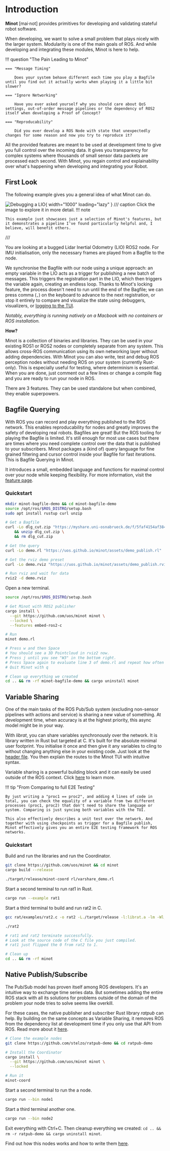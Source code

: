 # Introduction

**Minot** [mai·not] provides primitives for developing and validating stateful robot software.

When developing, we want to solve a small problem that plays nicely with the larger system. Modularity is one of the main goals of ROS. And while developing and integrating these modules, Minot is here to help.

!!! question "The Pain Leading to Minot"

    === "Message Timing"

        Does your system behave different each time you play a Bagfile until you find out it actually works when playing it a little bit slower?

    === "Ignore Networking"

        Have you ever asked yourself why you should care about QoS settings, out-of-order message pipelines or the dependency of ROS2 itself when developing a Proof of Concept?

    === "Reproducability"

        Did you ever develop a ROS Node with state that unexpectedly changes for some reason and now you try to reproduce it?

All the provided features are meant to be used at development time to give you full control over the incoming data. It gives you transparency for complex systems where thousands of small sensor data packets are processed each second. With Minot, you regain control and explainability over what's happening when developing and integrating your Robot.

## First Look

The following example gives you a general idea of what Minot can do.

![Debugging a LIO](./assets/lio_example.jpg){ width="1000" loading="lazy" }
/// caption
Click the image to explore it in more detail.
!!! note
        
    This example just showcases just a selection of Minot's features, but it demonstrates a pipeline I've found particularly helpful and, I believe, will benefit others.
///

You are looking at a bugged Lidar Inertial Odometry (LIO) ROS2 node. For IMU initialisation, only the necessary frames are played from a Bagfile to the node. 

We synchronise the Bagfile with our node using a unique approach: an empty variable in the LIO acts as a trigger for publishing a new batch of messages. This triggers the registration part in the LIO, which then triggers the variable again, creating an endless loop. Thanks to Minot's locking feature, the process doesn't need to run until the end of the Bagfile; we can press comma (`,`) on the keyboard to advance to the next registration, or stop it entirely to compare and visualize the state using debuggers, visualizers, or [logging to the TUI](./tui.md#variable-sharing-log-and-compare).

*Notably, everything is running natively on a Macbook with no containers or ROS installation.*



**How?**

Minot is a collection of binaries and libraries. They can be used in your existing ROS1 or ROS2 nodes or completely separate from any system. This allows cross-ROS communication using its own networking layer without adding dependencies. With Minot you can also write, test and debug ROS perception nodes without needing ROS on your system (currently Rust-only). This is especially useful for testing, where determinism is essential. When you are done, just comment out a few lines or change a compile flag and you are ready to run your node in ROS.

There are 3 features. They can be used standalone but when combined, they enable superpowers.

## Bagfile Querying

With ROS you can record and play everything published to the ROS network. This enables reproducability for nodes and greatly improves the safety of developing real robots. Bagfiles are great! But the ROS tooling for playing the Bagfile is limited. It's still enough for most use cases but there are times where you need complete control over the data that is published to your subscribers. Minot packages a (kind of) query language for fine grained filtering and cursor control inside your Bagfile for fast iterations. This is Bagfile Querying in Minot.

It introduces a small, embedded language and functions for maximal control over your node while keeping flexibility. For more information, visit the [feature page](bagquery.md).


### Quickstart
~~~ bash title="Setup"
mkdir minot-bagfile-demo && cd minot-bagfile-demo
source /opt/ros/$ROS_DISTRO/setup.bash
sudo apt install rustup curl unzip

# Get a Bagfile
curl -Lo dlg_cut.zip "https://myshare.uni-osnabrueck.de/f/5faf4154af384854ab94?dl=1" \
    && unzip dlg_cut.zip \
    && rm dlg_cut.zip

# Get the query
curl -Lo demo.rl "https://uos.github.io/minot/assets/demo_publish.rl"

# Get the rviz demo preset
curl -Lo demo.rviz "https://uos.github.io/minot/assets/demo_publish.rviz"

# Run rviz and wait for data
rviz2 -d demo.rviz
~~~

Open a new terminal.
~~~ bash hl_lines="10" title="Install and Run Minot TUI"
source /opt/ros/$ROS_DISTRO/setup.bash

# Get Minot with ROS2 publisher
cargo install \
  --git https://github.com/uos/minot minot \
  --locked \
  --features embed-ros2-c

# Run
minot demo.rl

# Press w and then Space
# You should see a 3D Pointcloud in rviz2 now.
# Press j until you see "W3" in the bottom right.
# Press Space again to evaluate line 3 of demo.rl and repeat how often you like.
# Quit Minot with q

# Clean up everything we created
cd .. && rm -rf minot-bagfile-demo && cargo uninstall minot
~~~

## Variable Sharing

One of the main tasks of the ROS Pub/Sub system (excluding non-sensor pipelines with actions and service) is sharing a new value of something. At development time, when accuracy is at the highest priority, this async model might be in your way.

With *librat*, you can share variables synchronously over the network. It is library written in Rust but targeted at C. It's built for the absolute minimal user footprint. You initialise it once and then give it any variables to cling to without changing anything else in your existing code. Just look at the [header file](https://github.com/uos/minot/blob/main/rat/rat.h). You then explain the routes to the Minot TUI with intuitive syntax.

Variable sharing is a powerful building block and it can easily be used outside of the ROS context. Click [here](varshare.md) to learn more.

!!! tip "From Comparing to full E2E Testing"

    By just writing a "proc1 == proc2", and adding 4 lines of code in total, you can check the equality of a variable from two different processes (proc1, proc2) that don't need to share the language or system. Comparing is just syncing both variables with the TUI.

    This also effectively describes a unit test over the network. And together with using checkpoints as trigger for a Bagfile publish, Minot effectively gives you an entire E2E testing framework for ROS networks.

### Quickstart

Build and run the libraries and run the Coordinator.

~~~bash
git clone https://github.com/uos/minot && cd minot
cargo build --release

./target/release/minot-coord rl/varshare_demo.rl
~~~

Start a second terminal to run rat1 in Rust.
~~~bash
cargo run --example rat1
~~~

Start a third terminal to build and run rat2 in C.

~~~bash
gcc rat/examples/rat2.c -o rat2 -L./target/release -l:librat.a -lm -Wl,-z,noexecstack

./rat2

# rat1 and rat2 terminate successfully.
# Look at the source code of the C file you just compiled.
# rat1 just flipped the 0 from rat2 to 1.

# Clean up
cd .. && rm -rf minot
~~~

## Native Publish/Subscribe

The Pub/Sub model has proven itself among ROS developers. It's an intuitive way to exchange time series data. But sometimes adding the entire ROS stack with all its solutions for problems outside of the domain of the problem your node tries to solve seems like overkill.

For these cases, the native publisher and subscriber Rust library *ratpub* can help. By building on the same concepts as Variable Sharing, it removes ROS from the dependency list at development time if you only use that API from ROS. Read more about it [here](pubsub.md).

~~~bash title="Quickstart"
# Clone the example nodes
git clone https://github.com/stelzo/ratpub-demo && cd ratpub-demo

# Install the Coordinator
cargo install \
  --git https://github.com/uos/minot minot \
  --locked

# Run it
minot-coord
~~~


Start a second terminal to run the a node.
~~~bash
cargo run --bin node1
~~~

Start a third terminal another one.
~~~bash
cargo run --bin node2
~~~

Exit everything with Ctrl+C. Then cleanup everything we created: `cd .. && rm -r ratpub-demo && cargo uninstall minot`.

Find out how this nodes works and how to write them [here](./pubsub.md).

